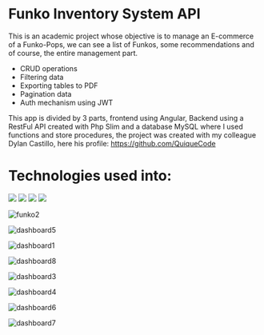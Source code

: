 # Funko Inventory System API
This is an academic project whose objective is to manage an E-commerce of a Funko-Pops, we can see a list of Funkos, some recommendations and of course, the entire management part.
- CRUD operations
- Filtering data
- Exporting tables to PDF
- Pagination data
- Auth mechanism using JWT


This app is divided by 3 parts, frontend using Angular, Backend using a RestFul API created with Php Slim and a database MySQL where I used functions and store procedures, the project was created with my colleague Dylan Castillo, here his profile: https://github.com/QuiqueCode

# Technologies used into:
<img src="https://img.shields.io/badge/Angular-DD0031?style=for-the-badge&logo=angular&logoColor=white"> <img src="https://img.shields.io/badge/PHP-777BB4?style=for-the-badge&logo=php&logoColor=white"> <img src="https://img.shields.io/badge/MySQL-005C84?style=for-the-badge&logo=mysql&logoColor=white"> <img src="https://img.shields.io/badge/JavaScript-323330?style=for-the-badge&logo=javascript&logoColor=F7DF1E">
 
![funko2](https://github.com/diegoTech14/funkoCommerce/assets/85724318/961c47fc-4e34-4a34-b03a-28e635c46c9e)

![dashboard5](https://github.com/diegoTech14/funkoCommerce/assets/85724318/2cd54472-fee9-4816-82e5-c55dc2554adc)

![dashboard1](https://github.com/diegoTech14/funkoCommerce/assets/85724318/4f521def-089f-4946-af89-fdd5707662c1)

![dashboard8](https://github.com/diegoTech14/funkoCommerce/assets/85724318/3386acc5-3361-4b4b-8fa0-5f28eca62cad)

![dashboard3](https://github.com/diegoTech14/funkoCommerce/assets/85724318/08cf8054-5dd8-481f-9a64-4510cf56bc66)

![dashboard4](https://github.com/diegoTech14/funkoCommerce/assets/85724318/a4e00549-eba8-4f7a-a9d4-d943342bd033)

![dashboard6](https://github.com/diegoTech14/funkoCommerce/assets/85724318/2375c49d-81e5-46d3-bc1e-8d27080373a9)

![dashboard7](https://github.com/diegoTech14/funkoCommerce/assets/85724318/8e592400-b07a-4491-8121-57683e8d0689)



